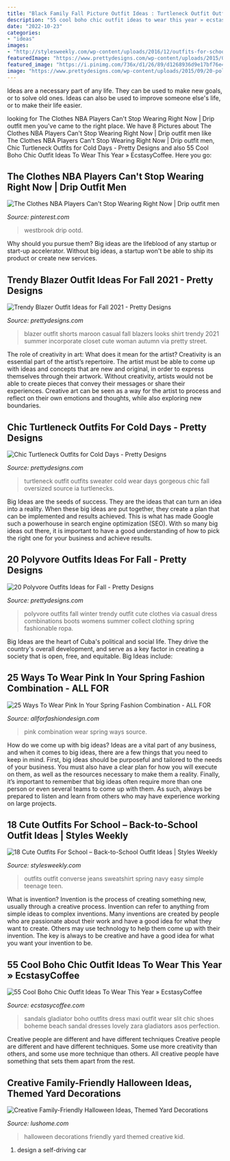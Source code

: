 ```yaml
---
title: "Black Family Fall Picture Outfit Ideas : Turtleneck Outfit Outfits Sweater Cold Wear Days Gorgeous Chic Fall Oversized Source Ia Turtlenecks"
description: "55 cool boho chic outfit ideas to wear this year » ecstasycoffee"
date: "2022-10-23"
categories:
- "ideas"
images:
- "http://stylesweekly.com/wp-content/uploads/2016/12/outfits-for-school-1.jpg"
featuredImage: "https://www.prettydesigns.com/wp-content/uploads/2015/09/20-polyvore-outfits-ideas-for-fall7.jpg"
featured_image: "https://i.pinimg.com/736x/d1/26/89/d1268936d9e17bf76e49f4700f50b756.jpg"
image: "https://www.prettydesigns.com/wp-content/uploads/2015/09/20-polyvore-outfits-ideas-for-fall7.jpg"
---
```



Ideas are a necessary part of any life. They can be used to make new goals, or to solve old ones. Ideas can also be used to improve someone else's life, or to make their life easier.

	

		
looking for The Clothes NBA Players Can&#039;t Stop Wearing Right Now | Drip outfit men you've came to the right place. We have 8 Pictures about The Clothes NBA Players Can&#039;t Stop Wearing Right Now | Drip outfit men like The Clothes NBA Players Can&#039;t Stop Wearing Right Now | Drip outfit men, Chic Turtleneck Outfits for Cold Days - Pretty Designs and also 55 Cool Boho Chic Outfit Ideas To Wear This Year » EcstasyCoffee. Here you go:
		
    
## The Clothes NBA Players Can&#039;t Stop Wearing Right Now | Drip Outfit Men

<img loading=lazy src="https://i.pinimg.com/736x/d1/26/89/d1268936d9e17bf76e49f4700f50b756.jpg" onerror="this.onerror=null;this.src='https://tse3.mm.bing.net/th?id=OIP.iVE75ibvvZNqQETzxe1cUwHaLH&amp;pid=15.1';" alt="The Clothes NBA Players Can&#039;t Stop Wearing Right Now | Drip outfit men">

_Source: pinterest.com_

>westbrook drip ootd. 

	

Why should you pursue them?
Big ideas are the lifeblood of any startup or start-up accelerator. Without big ideas, a startup won't be able to ship its product or create new services.

    
## Trendy Blazer Outfit Ideas For Fall 2021 - Pretty Designs

<img loading=lazy src="https://www.prettydesigns.com/wp-content/uploads/2014/09/Casual-Style-Outfit-with-Maroon-Blazer-andBlack-Shorts.jpg" onerror="this.onerror=null;this.src='https://tse3.mm.bing.net/th?id=OIP.9LrQRhti9itUecSsmQ1FRAHaK3&amp;pid=15.1';" alt="Trendy Blazer Outfit Ideas for Fall 2021 - Pretty Designs">

_Source: prettydesigns.com_

>blazer outfit shorts maroon casual fall blazers looks shirt trendy 2021 summer incorporate closet cute woman autumn via pretty street. 

	

The role of creativity in art: What does it mean for the artist?
Creativity is an essential part of the artist’s repertoire. The artist must be able to come up with ideas and concepts that are new and original, in order to express themselves through their artwork. Without creativity, artists would not be able to create pieces that convey their messages or share their experiences. Creative art can be seen as a way for the artist to process and reflect on their own emotions and thoughts, while also exploring new boundaries.

    
## Chic Turtleneck Outfits For Cold Days - Pretty Designs

<img loading=lazy src="http://www.prettydesigns.com/wp-content/uploads/2014/10/Beautiful-White-Turtleneck-for-Fall.jpg" onerror="this.onerror=null;this.src='https://tse4.mm.bing.net/th?id=OIP.d_jRXBJ-XU1x4cZCO0pDQgHaK9&amp;pid=15.1';" alt="Chic Turtleneck Outfits for Cold Days - Pretty Designs">

_Source: prettydesigns.com_

>turtleneck outfit outfits sweater cold wear days gorgeous chic fall oversized source ia turtlenecks. 

	

Big Ideas are the seeds of success. They are the ideas that can turn an idea into a reality. When these big ideas are put together, they create a plan that can be implemented and results achieved. This is what has made Google such a powerhouse in search engine optimization (SEO). With so many big ideas out there, it is important to have a good understanding of how to pick the right one for your business and achieve results.

    
## 20 Polyvore Outfits Ideas For Fall - Pretty Designs

<img loading=lazy src="https://www.prettydesigns.com/wp-content/uploads/2015/09/20-polyvore-outfits-ideas-for-fall7.jpg" onerror="this.onerror=null;this.src='https://tse4.mm.bing.net/th?id=OIP.yz9EiqWLjFvHYi9_7NW-3QHaMo&amp;pid=15.1';" alt="20 Polyvore Outfits Ideas for Fall - Pretty Designs">

_Source: prettydesigns.com_

>polyvore outfits fall winter trendy outfit cute clothes via casual dress combinations boots womens summer collect clothing spring fashionable ropa. 

	

Big Ideas are the heart of Cuba's political and social life. They drive the country's overall development, and serve as a key factor in creating a society that is open, free, and equitable. Big Ideas include:

    
## 25 Ways To Wear Pink In Your Spring Fashion Combination - ALL FOR

<img loading=lazy src="https://allforfashiondesign.com/wp-content/uploads/2014/03/p-4-600x900.jpg" onerror="this.onerror=null;this.src='https://tse4.mm.bing.net/th?id=OIP.dGsJMBeSvAvs1cjR_yB2qwHaLH&amp;pid=15.1';" alt="25 Ways To Wear Pink In Your Spring Fashion Combination - ALL FOR">

_Source: allforfashiondesign.com_

>pink combination wear spring ways source. 

	

How do we come up with big ideas?
Ideas are a vital part of any business, and when it comes to big ideas, there are a few things that you need to keep in mind. First, big ideas should be purposeful and tailored to the needs of your business. You must also have a clear plan for how you will execute on them, as well as the resources necessary to make them a reality. Finally, it’s important to remember that big ideas often require more than one person or even several teams to come up with them. As such, always be prepared to listen and learn from others who may have experience working on large projects.

    
## 18 Cute Outfits For School – Back-to-School Outfit Ideas | Styles Weekly

<img loading=lazy src="http://stylesweekly.com/wp-content/uploads/2016/12/outfits-for-school-1.jpg" onerror="this.onerror=null;this.src='https://tse1.mm.bing.net/th?id=OIP.RVE7daU7icQ5GhiP91LSKQHaQA&amp;pid=15.1';" alt="18 Cute Outfits For School – Back-to-School Outfit Ideas | Styles Weekly">

_Source: stylesweekly.com_

>outfits outfit converse jeans sweatshirt spring navy easy simple teenage teen. 

	

What is invention?
Invention is the process of creating something new, usually through a creative process. Invention can refer to anything from simple ideas to complex inventions. Many inventions are created by people who are passionate about their work and have a good idea for what they want to create. Others may use technology to help them come up with their invention. The key is always to be creative and have a good idea for what you want your invention to be.

    
## 55 Cool Boho Chic Outfit Ideas To Wear This Year » EcstasyCoffee

<img loading=lazy src="https://i1.wp.com/www.ecstasycoffee.com/wp-content/uploads/2016/11/Beach-Outfit24.jpg?resize=640%2C960" onerror="this.onerror=null;this.src='https://tse2.mm.bing.net/th?id=OIP.lzFtSGCtGdoOHBYOQIEzjgHaLH&amp;pid=15.1';" alt="55 Cool Boho Chic Outfit Ideas To Wear This Year » EcstasyCoffee">

_Source: ecstasycoffee.com_

>sandals gladiator boho outfits dress maxi outfit wear slit chic shoes boheme beach sandal dresses lovely zara gladiators asos perfection. 

	

Creative people are different and have different techniques
Creative people are different and have different techniques. Some use more creativity than others, and some use more technique than others. All creative people have something that sets them apart from the rest.

    
## Creative Family-Friendly Halloween Ideas, Themed Yard Decorations

<img loading=lazy src="https://www.lushome.com/wp-content/uploads/2019/10/kid-friendly-halloween-decorations-13.jpg" onerror="this.onerror=null;this.src='https://tse3.mm.bing.net/th?id=OIP.A6quh2tRypanKzE0GgdMaAAAAA&amp;pid=15.1';" alt="Creative Family-Friendly Halloween Ideas, Themed Yard Decorations">

_Source: lushome.com_

>halloween decorations friendly yard themed creative kid. 

	

1. design a self-driving car 


